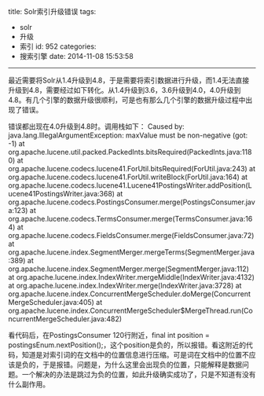 title: Solr索引升级错误
tags:
  - solr
  - 升级
  - 索引
id: 952
categories:
  - 搜索引擎
date: 2014-11-08 15:53:58
---

最近需要将Solr从1.4升级到4.8，于是需要将索引数据进行升级，而1.4无法直接升级到4.8，需要经过如下转化。从1.4升级到3.6，3.6升级到4.0，4.0升级到4.8。有几个引擎的数据升级很顺利，可是也有那么几个引擎的数据升级过程中出现了错误。

错误都出现在4.0升级到4.8时。调用栈如下：
Caused by: java.lang.IllegalArgumentException: maxValue must be non-negative (got: -1)
        at org.apache.lucene.util.packed.PackedInts.bitsRequired(PackedInts.java:1180)
        at org.apache.lucene.codecs.lucene41.ForUtil.bitsRequired(ForUtil.java:243)
        at org.apache.lucene.codecs.lucene41.ForUtil.writeBlock(ForUtil.java:164)
        at org.apache.lucene.codecs.lucene41.Lucene41PostingsWriter.addPosition(Lucene41PostingsWriter.java:368)
        at org.apache.lucene.codecs.PostingsConsumer.merge(PostingsConsumer.java:123)
        at org.apache.lucene.codecs.TermsConsumer.merge(TermsConsumer.java:164)
        at org.apache.lucene.codecs.FieldsConsumer.merge(FieldsConsumer.java:72)
        at org.apache.lucene.index.SegmentMerger.mergeTerms(SegmentMerger.java:389)
        at org.apache.lucene.index.SegmentMerger.merge(SegmentMerger.java:112)
        at org.apache.lucene.index.IndexWriter.mergeMiddle(IndexWriter.java:4132)
        at org.apache.lucene.index.IndexWriter.merge(IndexWriter.java:3728)
        at org.apache.lucene.index.ConcurrentMergeScheduler.doMerge(ConcurrentMergeScheduler.java:405)
        at org.apache.lucene.index.ConcurrentMergeScheduler$MergeThread.run(ConcurrentMergeScheduler.java:482)

看代码后，在PostingsConsumer 120行附近，final int position = postingsEnum.nextPosition();，这个position是负的，所以报错。看这附近的代码，知道是对索引词的在文档中的位置信息进行压缩。可是词在文档中的位置不应该是负的，于是报错。问题是，为什么这里会出现负的位置，只能解释是数据问题。一个解决的办法是跳过为负的位置，如此升级确实成功了，只是不知道有没有什么副作用。